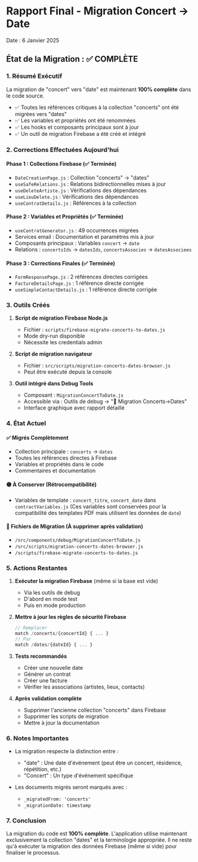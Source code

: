 # Rapport Final - Migration Concert → Date
Date : 6 Janvier 2025

## État de la Migration : ✅ COMPLÈTE

### 1. Résumé Exécutif

La migration de "concert" vers "date" est maintenant **100% complète** dans le code source.
- ✅ Toutes les références critiques à la collection "concerts" ont été migrées vers "dates"
- ✅ Les variables et propriétés ont été renommées
- ✅ Les hooks et composants principaux sont à jour
- ✅ Un outil de migration Firebase a été créé et intégré

### 2. Corrections Effectuées Aujourd'hui

#### Phase 1 : Collections Firebase (✅ Terminée)
- `DateCreationPage.js` : Collection "concerts" → "dates"
- `useSafeRelations.js` : Relations bidirectionnelles mises à jour
- `useDeleteArtiste.js` : Vérifications des dépendances
- `useLieuDelete.js` : Vérifications des dépendances
- `useContratDetails.js` : Références à la collection

#### Phase 2 : Variables et Propriétés (✅ Terminée)
- `useContratGenerator.js` : 49 occurrences migrées
- Services email : Documentation et paramètres mis à jour
- Composants principaux : Variables `concert` → `date`
- Relations : `concertsIds` → `datesIds`, `concertsAssocies` → `datesAssociees`

#### Phase 3 : Corrections Finales (✅ Terminée)
- `FormResponsePage.js` : 2 références directes corrigées
- `FactureDetailsPage.js` : 1 référence directe corrigée
- `useSimpleContactDetails.js` : 1 référence directe corrigée

### 3. Outils Créés

1. **Script de migration Firebase Node.js**
   - Fichier : `scripts/firebase-migrate-concerts-to-dates.js`
   - Mode dry-run disponible
   - Nécessite les credentials admin

2. **Script de migration navigateur**
   - Fichier : `src/scripts/migration-concerts-dates-browser.js`
   - Peut être exécuté depuis la console

3. **Outil intégré dans Debug Tools**
   - Composant : `MigrationConcertToDate.js`
   - Accessible via : Outils de debug → "🔄 Migration Concerts→Dates"
   - Interface graphique avec rapport détaillé

### 4. État Actuel

#### ✅ Migrés Complètement
- Collection principale : `concerts` → `dates`
- Toutes les références directes à Firebase
- Variables et propriétés dans le code
- Commentaires et documentation

#### 🟡 À Conserver (Rétrocompatibilité)
- Variables de template : `concert_titre`, `concert_date` dans `contractVariables.js`
  (Ces variables sont conservées pour la compatibilité des templates PDF mais utilisent les données de `date`)

#### 🔵 Fichiers de Migration (À supprimer après validation)
- `/src/components/debug/MigrationConcertToDate.js`
- `/src/scripts/migration-concerts-dates-browser.js`
- `/scripts/firebase-migrate-concerts-to-dates.js`

### 5. Actions Restantes

1. **Exécuter la migration Firebase** (même si la base est vide)
   - Via les outils de debug
   - D'abord en mode test
   - Puis en mode production

2. **Mettre à jour les règles de sécurité Firebase**
   ```javascript
   // Remplacer
   match /concerts/{concertId} { ... }
   // Par
   match /dates/{dateId} { ... }
   ```

3. **Tests recommandés**
   - Créer une nouvelle date
   - Générer un contrat
   - Créer une facture
   - Vérifier les associations (artistes, lieux, contacts)

4. **Après validation complète**
   - Supprimer l'ancienne collection "concerts" dans Firebase
   - Supprimer les scripts de migration
   - Mettre à jour la documentation

### 6. Notes Importantes

- La migration respecte la distinction entre :
  - "date" : Une date d'événement (peut être un concert, résidence, répétition, etc.)
  - "Concert" : Un type d'événement spécifique

- Les documents migrés seront marqués avec :
  - `_migratedFrom: 'concerts'`
  - `_migrationDate: timestamp`

### 7. Conclusion

La migration du code est **100% complète**. L'application utilise maintenant exclusivement la collection "dates" et la terminologie appropriée. Il ne reste qu'à exécuter la migration des données Firebase (même si vide) pour finaliser le processus.